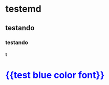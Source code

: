 # testemd

## testando
### testando
#### t

 # <font color='blue'> {{test blue color font}} </font>

